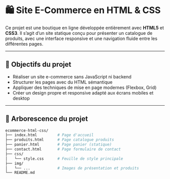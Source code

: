 # 🛍️ Site E-Commerce en HTML & CSS

Ce projet est une boutique en ligne développée entièrement avec **HTML5** et **CSS3**. Il s’agit d’un site statique conçu pour présenter un catalogue de produits, avec une interface responsive et une navigation fluide entre les différentes pages.

---

## 🎯 Objectifs du projet

- Réaliser un site e-commerce sans JavaScript ni backend
- Structurer les pages avec du HTML sémantique
- Appliquer des techniques de mise en page modernes (Flexbox, Grid)
- Créer un design propre et responsive adapté aux écrans mobiles et desktop

---

## 📁 Arborescence du projet

```bash
ecommerce-html-css/
├── index.html         # Page d'accueil
├── produits.html      # Page catalogue produits
├── panier.html        # Page panier (statique)
├── contact.html       # Page formulaire de contact
├── css/
│   └── style.css      # Feuille de style principale
├── img/
│   └── ...            # Images de présentation et produits
└── README.md
